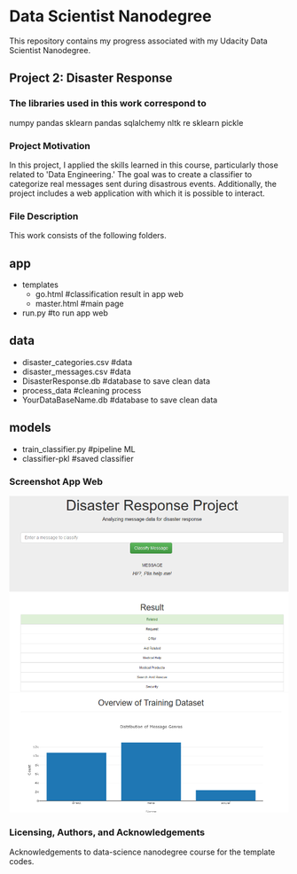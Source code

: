 # Data Scientist Nanodegree

This repository contains my progress associated with my Udacity Data Scientist Nanodegree.

## Project 2: Disaster Response

### The libraries used in this work correspond to

numpy
pandas
sklearn
pandas
sqlalchemy
nltk
re
sklearn
pickle

### Project Motivation

In this project, I applied the skills learned in this course, particularly those related to 'Data Engineering.' The goal was to create a classifier to categorize real messages sent during disastrous events. Additionally, the project includes a web application with which it is possible to interact.

### File Description

This work consists of the following folders.

## app
- templates
  - go.html #classification result in app web
  - master.html #main page
- run.py #to run app web

## data
- disaster_categories.csv #data
- disaster_messages.csv #data
- DisasterResponse.db #database to save clean data
- process_data #cleaning process
- YourDataBaseName.db #database to save clean data

## models
- train_classifier.py #pipeline ML
- classifier-pkl #saved classifier

### Screenshot App Web

![Test1](disaster1.PNG)
![Test2](training.PNG)

### Licensing, Authors, and Acknowledgements

Acknowledgements to data-science nanodegree course for the template codes.


